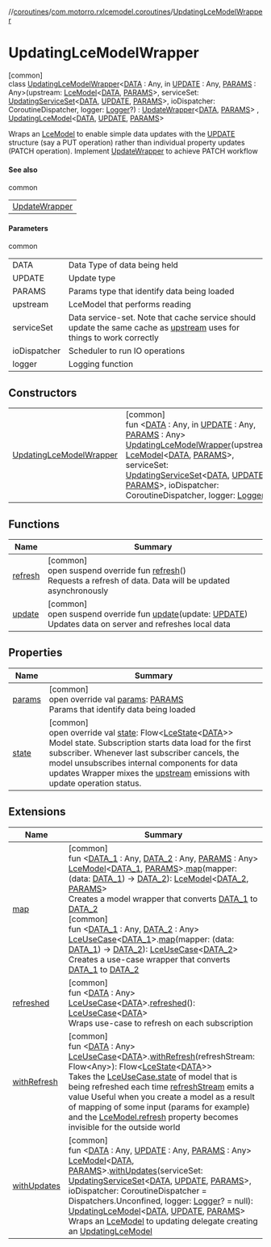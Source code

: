 //[coroutines](../../../index.md)/[com.motorro.rxlcemodel.coroutines](../index.md)/[UpdatingLceModelWrapper](index.md)

# UpdatingLceModelWrapper

[common]\
class [UpdatingLceModelWrapper](index.md)&lt;[DATA](index.md) : Any, in [UPDATE](index.md) : Any, [PARAMS](index.md) : Any&gt;(upstream: [LceModel](../-lce-model/index.md)&lt;[DATA](index.md), [PARAMS](index.md)&gt;, serviceSet: [UpdatingServiceSet](../../com.motorro.rxlcemodel.coroutines.service/-updating-service-set/index.md)&lt;[DATA](index.md), [UPDATE](index.md), [PARAMS](index.md)&gt;, ioDispatcher: CoroutineDispatcher, logger: [Logger](../../../../common/com.motorro.rxlcemodel.common/-logger/index.md)?) : [UpdateWrapper](../-update-wrapper/index.md)&lt;[DATA](index.md), [PARAMS](index.md)&gt; , [UpdatingLceModel](../-updating-lce-model/index.md)&lt;[DATA](index.md), [UPDATE](index.md), [PARAMS](index.md)&gt; 

Wraps an [LceModel](../-lce-model/index.md) to enable simple data updates with the [UPDATE](index.md) structure (say a PUT operation) rather than individual property updates (PATCH operation). Implement [UpdateWrapper](../-update-wrapper/index.md) to achieve PATCH workflow

#### See also

common

| |
|---|
| [UpdateWrapper](../-update-wrapper/index.md) |

#### Parameters

common

| | |
|---|---|
| DATA | Data Type of data being held |
| UPDATE | Update type |
| PARAMS | Params type that identify data being loaded |
| upstream | LceModel that performs reading |
| serviceSet | Data service-set. Note that cache service should update the same cache as [upstream](../../../../coroutines/com.motorro.rxlcemodel.coroutines/-updating-lce-model-wrapper/upstream.md) uses for things to work correctly |
| ioDispatcher | Scheduler to run IO operations |
| logger | Logging function |

## Constructors

| | |
|---|---|
| [UpdatingLceModelWrapper](-updating-lce-model-wrapper.md) | [common]<br>fun &lt;[DATA](index.md) : Any, in [UPDATE](index.md) : Any, [PARAMS](index.md) : Any&gt; [UpdatingLceModelWrapper](-updating-lce-model-wrapper.md)(upstream: [LceModel](../-lce-model/index.md)&lt;[DATA](index.md), [PARAMS](index.md)&gt;, serviceSet: [UpdatingServiceSet](../../com.motorro.rxlcemodel.coroutines.service/-updating-service-set/index.md)&lt;[DATA](index.md), [UPDATE](index.md), [PARAMS](index.md)&gt;, ioDispatcher: CoroutineDispatcher, logger: [Logger](../../../../common/com.motorro.rxlcemodel.common/-logger/index.md)?) |

## Functions

| Name | Summary |
|---|---|
| [refresh](../-lce-use-case/refresh.md) | [common]<br>open suspend override fun [refresh](../-lce-use-case/refresh.md)()<br>Requests a refresh of data. Data will be updated asynchronously |
| [update](update.md) | [common]<br>open suspend override fun [update](update.md)(update: [UPDATE](index.md))<br>Updates data on server and refreshes local data |

## Properties

| Name | Summary |
|---|---|
| [params](../-lce-model/params.md) | [common]<br>open override val [params](../-lce-model/params.md): [PARAMS](index.md)<br>Params that identify data being loaded |
| [state](../-update-wrapper/state.md) | [common]<br>open override val [state](../-update-wrapper/state.md): Flow&lt;[LceState](../../../../lce/lce/com.motorro.rxlcemodel.lce/-lce-state/index.md)&lt;[DATA](index.md)&gt;&gt;<br>Model state. Subscription starts data load for the first subscriber. Whenever last subscriber cancels, the model unsubscribes internal components for data updates Wrapper mixes the [upstream](../../../../coroutines/com.motorro.rxlcemodel.coroutines/-update-wrapper/upstream.md) emissions with update operation status. |

## Extensions

| Name | Summary |
|---|---|
| [map](../map.md) | [common]<br>fun &lt;[DATA_1](../map.md) : Any, [DATA_2](../map.md) : Any, [PARAMS](../map.md) : Any&gt; [LceModel](../-lce-model/index.md)&lt;[DATA_1](../map.md), [PARAMS](../map.md)&gt;.[map](../map.md)(mapper: (data: [DATA_1](../map.md)) -&gt; [DATA_2](../map.md)): [LceModel](../-lce-model/index.md)&lt;[DATA_2](../map.md), [PARAMS](../map.md)&gt;<br>Creates a model wrapper that converts [DATA_1](../map.md) to [DATA_2](../map.md)<br>[common]<br>fun &lt;[DATA_1](../map.md) : Any, [DATA_2](../map.md) : Any&gt; [LceUseCase](../-lce-use-case/index.md)&lt;[DATA_1](../map.md)&gt;.[map](../map.md)(mapper: (data: [DATA_1](../map.md)) -&gt; [DATA_2](../map.md)): [LceUseCase](../-lce-use-case/index.md)&lt;[DATA_2](../map.md)&gt;<br>Creates a use-case wrapper that converts [DATA_1](../map.md) to [DATA_2](../map.md) |
| [refreshed](../refreshed.md) | [common]<br>fun &lt;[DATA](../refreshed.md) : Any&gt; [LceUseCase](../-lce-use-case/index.md)&lt;[DATA](../refreshed.md)&gt;.[refreshed](../refreshed.md)(): [LceUseCase](../-lce-use-case/index.md)&lt;[DATA](../refreshed.md)&gt;<br>Wraps use-case to refresh on each subscription |
| [withRefresh](../with-refresh.md) | [common]<br>fun &lt;[DATA](../with-refresh.md) : Any&gt; [LceUseCase](../-lce-use-case/index.md)&lt;[DATA](../with-refresh.md)&gt;.[withRefresh](../with-refresh.md)(refreshStream: Flow&lt;Any&gt;): Flow&lt;[LceState](../../../../lce/lce/com.motorro.rxlcemodel.lce/-lce-state/index.md)&lt;[DATA](../with-refresh.md)&gt;&gt;<br>Takes the [LceUseCase.state](../-lce-use-case/state.md) of model that is being refreshed each time [refreshStream](../with-refresh.md) emits a value Useful when you create a model as a result of mapping of some input (params for example) and the [LceModel.refresh](../../../../coroutines/com.motorro.rxlcemodel.coroutines/-lce-model/refresh.md) property becomes invisible for the outside world |
| [withUpdates](../with-updates.md) | [common]<br>fun &lt;[DATA](../with-updates.md) : Any, [UPDATE](../with-updates.md) : Any, [PARAMS](../with-updates.md) : Any&gt; [LceModel](../-lce-model/index.md)&lt;[DATA](../with-updates.md), [PARAMS](../with-updates.md)&gt;.[withUpdates](../with-updates.md)(serviceSet: [UpdatingServiceSet](../../com.motorro.rxlcemodel.coroutines.service/-updating-service-set/index.md)&lt;[DATA](../with-updates.md), [UPDATE](../with-updates.md), [PARAMS](../with-updates.md)&gt;, ioDispatcher: CoroutineDispatcher = Dispatchers.Unconfined, logger: [Logger](../../../../common/com.motorro.rxlcemodel.common/-logger/index.md)? = null): [UpdatingLceModel](../-updating-lce-model/index.md)&lt;[DATA](../with-updates.md), [UPDATE](../with-updates.md), [PARAMS](../with-updates.md)&gt;<br>Wraps an [LceModel](../-lce-model/index.md) to updating delegate creating an [UpdatingLceModel](../-updating-lce-model/index.md) |
